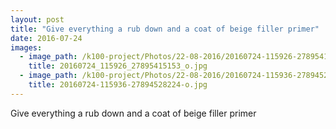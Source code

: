 ```yaml
---
layout: post
title: "Give everything a rub down and a coat of beige filler primer"
date: 2016-07-24 
images:
  - image_path: /k100-project/Photos/22-08-2016/20160724-115926-27895415153-o.jpg
    title: 20160724_115926_27895415153_o.jpg
  - image_path: /k100-project/Photos/22-08-2016/20160724-115936-27894528224-o.jpg
    title: 20160724-115936-27894528224-o.jpg
---
```

Give everything a rub down and a coat of beige filler primer﻿